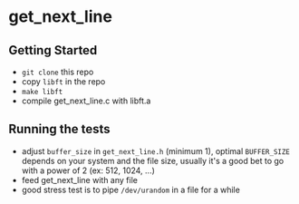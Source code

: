 # get_next_line

## Getting Started

- ```git clone``` this repo
- copy ```libft``` in the repo
- ```make libft```
- compile get_next_line.c with libft.a

## Running the tests

- adjust ```buffer_size``` in ```get_next_line.h``` (minimum 1), optimal ```BUFFER_SIZE``` depends on your system and the file size, usually it's a good bet to go with a power of 2 (ex: 512, 1024, ...)
- feed get_next_line with any file
- good stress test is to pipe ```/dev/urandom``` in a file for a while

